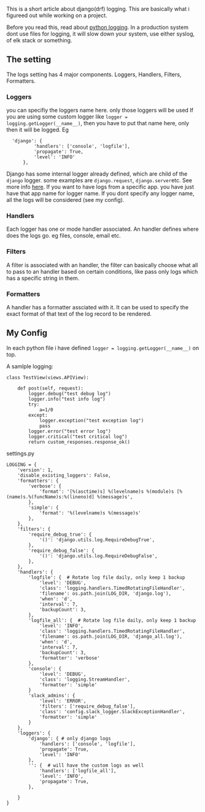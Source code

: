 This is a short article about django(drf) logging. This are basically what i figureed out while working on a project.

Before you read this, read about [python logging](https://medium.com/@imnmfotmal/logging-in-python-for-library-6e13b37b1930). In a production system dont use files for logging, it will slow down your system, use either syslog, of elk stack or something.

## The setting

The logs setting has 4 major components. Loggers, Handlers, Filters, Formatters.

### Loggers 
you can specifiy the loggers name here. only those loggers will be used
If you are using some custom logger like  `logger = logging.getLogger(__name__)`, then you have to put that name here, only then it will be logged. Eg
```
  'django': {
          'handlers': ['console', 'logfile'],
          'propagate': True,
          'level': 'INFO'
      },
```
Django has some internal logger already defined, which are child of the `django` logger. some examples are `django.request`, `django.server`etc. See more info [here](https://docs.djangoproject.com/en/2.1/topics/logging/#django). If you want to have logs from a specific app. you have just have that app name for logger name. If you dont specify any logger name, all the logs will be considered (see my config).

### Handlers
Each logger has one or mode handler associated. An handler defines where does the logs go. eg files, console, email etc.

### Filters
A filter is associated with an handler, the filter can basically choose what all to pass to an handler based on certain conditions, like pass only logs which has a specific string in them.

### Formatters
A handler has a formatter assciated with it. It can be used to specify the exact format of that text of the log record to be rendered.

## My Config

In each python file i have defined `logger = logging.getLogger(__name__)` on top. 

A samlple logging:

```
class TestView(views.APIView):

    def post(self, request):
        logger.debug("test debug log")
        logger.info("test info log")
        try:
            a=1/0
        except:
            logger.exception("test exception log")
            pass
        logger.error("test error log")
        logger.critical("test critical log")
        return custom_responses.response_ok()
```

settings.py

```
LOGGING = {
    'version': 1,
    'disable_existing_loggers': False,
    'formatters': {
        'verbose': {
            'format': '[%(asctime)s] %(levelname)s %(module)s [%(name)s.%(funcName)s:%(lineno)d] %(message)s',
        },
        'simple': {
            'format': '%(levelname)s %(message)s'
        },
    },
    'filters': {
        'require_debug_true': {
            '()': 'django.utils.log.RequireDebugTrue',
        },
        'require_debug_false': {
            '()': 'django.utils.log.RequireDebugFalse',
        },
    },
    'handlers': {
        'logfile': {  # Rotate log file daily, only keep 1 backup
            'level': 'DEBUG',
            'class': 'logging.handlers.TimedRotatingFileHandler',
            'filename': os.path.join(LOG_DIR, 'django.log'),
            'when': 'd',
            'interval': 7,
            'backupCount': 3,
        },
        'logfile_all': {  # Rotate log file daily, only keep 1 backup
            'level': 'INFO',
            'class': 'logging.handlers.TimedRotatingFileHandler',
            'filename': os.path.join(LOG_DIR, 'django_all.log'),
            'when': 'd',
            'interval': 7,
            'backupCount': 3,
            'formatter': 'verbose'
        },
        'console': {
            'level': 'DEBUG',
            'class': 'logging.StreamHandler',
            'formatter': 'simple'
        }
        'slack_admins': {
            'level': 'ERROR',
            'filters': ['require_debug_false'],
            'class': 'config.slack_logger.SlackExceptionHandler',
            'formatter': 'simple'
        }
    },
    'loggers': {
        'django': { # only django logs
            'handlers': ['console', 'logfile'],
            'propagate': True,
            'level': 'INFO'
        },
        '': {  # will have the custom logs as well
            'handlers': ['logfile_all'],
            'level': 'INFO',
            'propagate': True,
        },

    }
}

```
